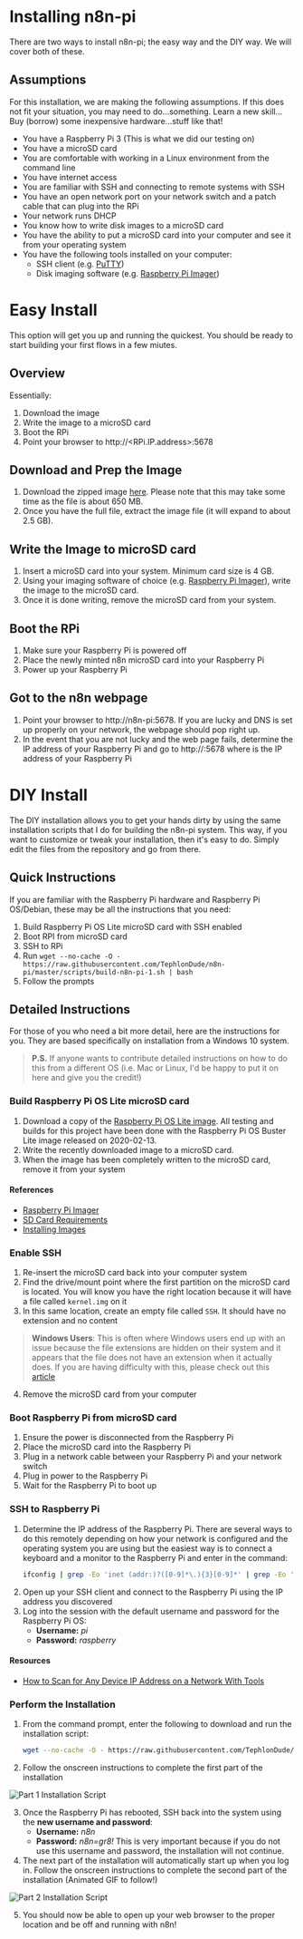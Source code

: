 # Installing n8n-pi
There are two ways to install n8n-pi; the easy way and the DIY way. We will cover both of these.

## Assumptions
For this installation, we are making the following assumptions. If this does not fit your situation, you may need to do...something. Learn a new skill... Buy (borrow) some inexpensive hardware...stuff like that!
* You have a Raspberry Pi 3 (This is what we did our testing on)
* You have a microSD card
* You are comfortable with working in a Linux environment from the command line
* You have internet access
* You are familiar with SSH and connecting to remote systems with SSH
* You have an open network port on your network switch and a patch cable that can plug into the RPi
* Your network runs DHCP
* You know how to write disk images to a microSD card
* You have the ability to put a microSD card into your computer and see it from your operating system
* You have the following tools installed on your computer:
  * SSH client (e.g. [PuTTY](https://www.chiark.greenend.org.uk/~sgtatham/putty/))
  * Disk imaging software (e.g. [Raspberry Pi Imager](https://www.raspberrypi.org/downloads/))

# Easy Install
This option will get you up and running the quickest. You should be ready to start building your first flows in a few miutes.
## Overview
Essentially:
1. Download the image
1. Write the image to a microSD card
1. Boot the RPi
1. Point your browser to http://<RPi.IP.address>:5678

## Download and Prep the Image
1. Download the zipped image [here](https://1drv.ms/u/s!AiPmfoHg_rLRjMJYC4StlCAiiVfqQw?e=rbYone). Please note that this may take some time as the file is about 650 MB.
1. Once you have the full file, extract the image file (it will expand to about 2.5 GB).

## Write the Image to microSD card
1. Insert a microSD card into your system. Minimum card size is 4 GB.
1. Using your imaging software of choice (e.g. [Raspberry Pi Imager](https://www.raspberrypi.org/downloads/)), write the image to the microSD card.
1. Once it is done writing, remove the microSD card from your system.

## Boot the RPi
1. Make sure your Raspberry Pi is powered off
1. Place the newly minted n8n microSD card into your Raspberry Pi
1. Power up your Raspberry Pi

## Got to the n8n webpage
1. Point your browser to http://n8n-pi:5678. If you are lucky and DNS is set up properly on your network, the webpage should pop right up.
1. In the event that you are not lucky and the web page fails, determine the IP address of your Raspberry Pi and go to http://<IPAddress>:5678 where <IPAddress> is the IP address of your Raspberry Pi

# DIY Install
The DIY installation allows you to get your hands dirty by using the same installation scripts that I do for building the n8n-pi system. This way, if you want to customize or tweak your installation, then it's easy to do. Simply edit the files from the repository and go from there.

## Quick Instructions
If you are familiar with the Raspberry Pi hardware and Raspberry Pi OS/Debian, these may be all the instructions that you need:
1. Build Raspberry Pi OS Lite microSD card with SSH enabled
1. Boot RPI from microSD card
1. SSH to RPi
1. Run `wget --no-cache -O - https://raw.githubusercontent.com/TephlonDude/n8n-pi/master/scripts/build-n8n-pi-1.sh | bash`
1. Follow the prompts

## Detailed Instructions
For those of you who need a bit more detail, here are the instructions for you. They are based specifically on installation from a Windows 10 system.

>**P.S.** If anyone wants to contribute detailed instructions on how to do this from a different OS (i.e. Mac or Linux, I'd be happy to put it on here and give you the credit!)
### Build Raspberry Pi OS Lite microSD card
1. Download a copy of the [Raspberry Pi OS Lite image](https://www.raspberrypi.org/downloads/raspbian/). All testing and builds for this project have been done with the Raspberry Pi OS Buster Lite image released on 2020-02-13.
1. Write the recently downloaded image to a microSD card.
1. When the image has been completely written to the microSD card, remove it from your system
#### References
* [Raspberry Pi Imager](https://www.raspberrypi.org/downloads/)
* [SD Card Requirements](https://www.raspberrypi.org/documentation/installation/sd-cards.md)
* [Installing Images](https://www.raspberrypi.org/documentation/installation/installing-images/README.md)

### Enable SSH
1. Re-insert the microSD card back into your computer system
1. Find the drive/mount point where the first partition on the microSD card is located. You will know you have the right location because it will have a file called `kernel.img` on it
1. In this same location, create an empty file called `SSH`. It should have no extension and no content
>**Windows Users**: This is often where Windows users end up with an issue because the file extensions are hidden on their system and it appears that the file does not have an extension when it actually does. If you are having difficulty with this, please check out this [article](https://www.bleepingcomputer.com/tutorials/how-to-show-file-extensions-in-windows/)
4. Remove the microSD card from your computer

### Boot Raspberry Pi from microSD card
1. Ensure the power is disconnected from the Raspberry Pi
1. Place the microSD card into the Raspberry Pi
1. Plug in a network cable between your Raspberry Pi and your network switch
1. Plug in power to the Raspberry Pi
1. Wait for the Raspberry Pi to boot up

### SSH to Raspberry Pi
1. Determine the IP address of the Raspberry Pi. There are several ways to do this remotely depending on how your network is configured and the operating system you are using but the easiest way is to connect a keyboard and a monitor to the Raspberry Pi and enter in the command:
    ```bash
    ifconfig | grep -Eo 'inet (addr:)?([0-9]*\.){3}[0-9]*' | grep -Eo '([0-9]*\.){3}[0-9]*' | grep -v '127.0.0.1'
    ```
2. Open up your SSH client and connect to the Raspberry Pi using the IP address you discovered
1. Log into the session with the default username and password for the Raspberry Pi OS:
    * **Username:** *pi*
    * **Password:** *raspberry*
#### Resources
* [How to Scan for Any Device IP Address on a Network With Tools](https://www.dnsstuff.com/scan-network-for-device-ip-address)

### Perform the Installation
1. From the command prompt, enter the following to download and run the installation script:
    ```bash
    wget --no-cache -O - https://raw.githubusercontent.com/TephlonDude/n8n-pi/master/scripts/build-n8n-pi-1.sh | bash
    ```
2. Follow the onscreen instructions to complete the first part of the installation

![Part 1 Installation Script](img/InstallPart1.gif)

3. Once the Raspberry Pi has rebooted, SSH back into the system using the **new username and password**:
    * **Username:** *n8n*
    * **Password:** *n8n=gr8!*
    This is very important because if you do not use this username and password, the installation will not continue.
4. The next part of the installation will automatically start up when you log in. Follow the onscreen instructions to complete the second part of the installation (Animated GIF to follow!)

![Part 2 Installation Script](img/InstallPart2.gif)

5. You should now be able to open up your web browser to the proper location and be off and running with n8n!
